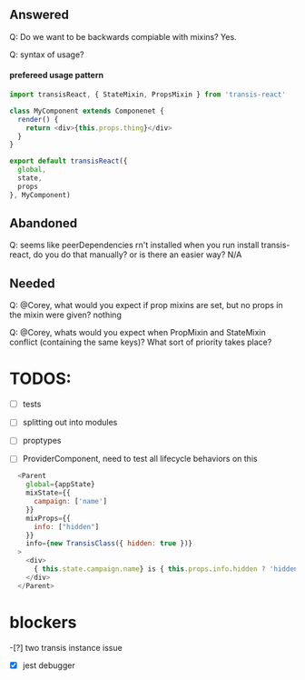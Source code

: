 ## Answered

Q: Do we want to be backwards compiable with mixins? Yes.

Q: syntax of usage?

#### prefereed usage pattern
```js
import transisReact, { StateMixin, PropsMixin } from 'transis-react'

class MyComponent extends Componenet {
  render() {
    return <div>{this.props.thing}</div>
  }
}

export default transisReact({
  global,
  state,
  props
}, MyComponent)
```

## Abandoned
Q: seems like peerDependencies rn't installed when you run install transis-react, do you do that manually? or is there an easier way?
N/A



## Needed
Q: @Corey, what would you expect if prop mixins are set, but no props in the mixin were given?
nothing

Q: @Corey, whats would you expect when PropMixin and StateMixin conflict (containing the same keys)? What sort of priority takes place?


# TODOS:
-[ ] tests
-[ ] splitting out into modules
-[ ] proptypes

-[ ] ProviderComponent, need to test all lifecycle behaviors on this

```js
  <Parent
    global={appState}
    mixState={{
      campaign: ['name']
    }}
    mixProps={{
      info: ["hidden"]
    }}
    info={new TransisClass({ hidden: true })}
  >
    <div>
      { this.state.campaign.name} is { this.props.info.hidden ? 'hidden' : 'revealing' }
    </div>
  </Parent>
```

# blockers
-[?] two transis instance issue
-[x] jest debugger